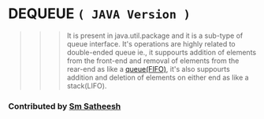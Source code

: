 # DEQUEUE `( JAVA Version )`

>>> It is present in java.util.package and it is a sub-type of queue interface.
>>> It's operations are highly related to double-ended queue ie., it suppourts addition of elements from the front-end and removal of elements from the rear-end as like a [queue(FIFO)](https://github.com/smsatheesh/Java-Theories/tree/main/Collections/Queue), it's also suppourts addition and deletion of elements on either end as like a stack(LIFO).

### Contributed by [Sm Satheesh](https://github.com/smsatheesh)